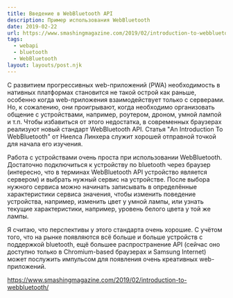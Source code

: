 ```yaml
---
title: Введение в WebBluetooth API
description: Пример использования WebBluetooth
date: 2019-02-22
url: https://www.smashingmagazine.com/2019/02/introduction-to-webbluetooth/
tags:
  - webapi
  - bluetooth
  - WebBluetooth
layout: layouts/post.njk
---
```

С развитием прогрессивных web-приложений (PWA) необходимость в нативных платформах становится не такой острой как раньше, особенно когда web-приложения взаимодействует только с серверами. Но, к сожалению, они проигрывают, когда необходимо организовать общение с устройствами, например, роутером, дроном, умной лампой и т.п. Чтобы избавиться от этого недостатка, в современных браузерах реализуют новый стандарт WebBluetooth API. Статья "An Introduction To WebBluetooth" от Ниелса Линхера служит хорошей отправной точкой для начала его изучения.

Работа с устройствами очень проста при использовании WebBluetooth. Достаточно подключиться к устройству по bluetooth через браузер (интересно, что в терминах WebBluetooth API устройство является сервером) и выбрать нужный сервис на устройстве. После выбора нужного сервиса можно начинать записывать в определённые характеристики сервиса значения, чтобы изменить поведение устройства, например, изменить цвет у умной лампы, или узнать текущие характеристики, например, уровень белого цвета у той же лампы.

Я считаю, что перспективы у этого стандарта очень хорошие. С учётом того, что на рынке появляются всё больше и больше устройств с поддержкой bluetooth, ещё большее распространение API (сейчас оно доступно только в Chromium-based браузерах и Samsung Internet) может послужить импульсом для появления очень креативных web-приложений.

https://www.smashingmagazine.com/2019/02/introduction-to-webbluetooth/

